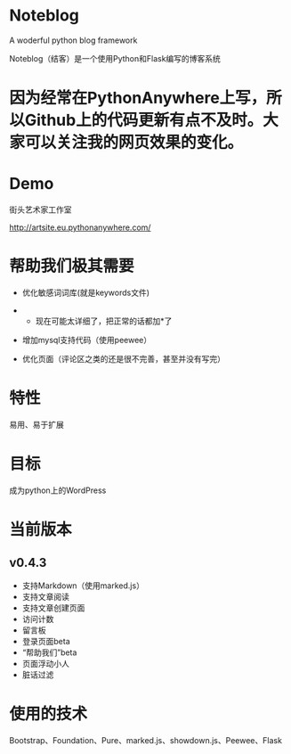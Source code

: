 # Noteblog
A woderful python blog framework

Noteblog（结客）是一个使用Python和Flask编写的博客系统

# 因为经常在PythonAnywhere上写，所以Github上的代码更新有点不及时。大家可以关注我的网页效果的变化。

# Demo

街头艺术家工作室

http://artsite.eu.pythonanywhere.com/

# 帮助我们**极其需要**
- 优化敏感词词库(就是keywords文件)

- - 现在可能太详细了，把正常的话都加*了
- 增加mysql支持代码（使用peewee）
- 优化页面（评论区之类的还是很不完善，甚至并没有写完）

# 特性

易用、易于扩展

# 目标

成为python上的WordPress

# 当前版本
## v0.4.3
- 支持Markdown（使用marked.js）
- 支持文章阅读
- 支持文章创建页面
- 访问计数
- 留言板
- 登录页面beta
- “帮助我们”beta
- 页面浮动小人
- 脏话过滤

# 使用的技术

Bootstrap、Foundation、Pure、marked.js、showdown.js、Peewee、Flask

